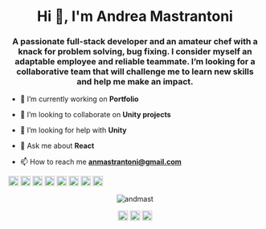 <h1 align="center">Hi 👋, I'm Andrea Mastrantoni</h1>
<h3 align="center">A passionate full-stack developer and an amateur chef with a knack for problem solving, bug fixing. I consider myself an adaptable employee and reliable teammate. I’m looking for a collaborative team that will challenge me to learn new skills and help me make an impact.</h3>

- 🔭 I’m currently working on **Portfolio**

- 👯 I’m looking to collaborate on **Unity projects**

- 🤔 I’m looking for help with **Unity**

- 💬 Ask me about **React**

- 📫 How to reach me **anmastrantoni@gmail.com**

<p align="left"><img src="https://devicons.github.io/devicon/devicon.git/icons/react/react-original-wordmark.svg" alt="react" width="20" height="20"/> <img src="https://devicons.github.io/devicon/devicon.git/icons/css3/css3-original-wordmark.svg" alt="css3" width="20" height="20"/> <img src="https://devicons.github.io/devicon/devicon.git/icons/html5/html5-original-wordmark.svg" alt="html5" width="20" height="20"/> <img src="https://devicons.github.io/devicon/devicon.git/icons/javascript/javascript-original.svg" alt="javascript" width="20" height="20"/> <img src="https://devicons.github.io/devicon/devicon.git/icons/rails/rails-original-wordmark.svg" alt="rails" width="20" height="20"/> <img src="https://devicons.github.io/devicon/devicon.git/icons/ruby/ruby-original-wordmark.svg" alt="ruby" width="20" height="20"/> <img src="https://devicons.github.io/devicon/devicon.git/icons/nodejs/nodejs-original-wordmark.svg" alt="nodejs" width="20" height="20"/> <img src="https://devicons.github.io/devicon/devicon.git/icons/express/express-original-wordmark.svg" alt="express" width="20" height="20"/></p><p align="center"> <img src="https://github-readme-stats.vercel.app/api?username=andmast&show_icons=true" alt="andmast" /> </p>

<p align="center">
<a href="https://dev.to/andmast" target="blank"><img align="center" src="https://cdn.jsdelivr.net/npm/simple-icons@3.0.1/icons/dev-dot-to.svg" alt="andmast" height="20" width="20" /></a>
<a href="https://www.linkedin.com/in/andrea-mastrantoni/" target="blank"><img align="center" src="https://cdn.jsdelivr.net/npm/simple-icons@3.0.1/icons/linkedin.svg" alt="andrea mastrantoni" height="20" width="20" /></a>
<a href="https://medium.com/@anmastrantoni" target="blank"><img align="center" src="https://cdn.jsdelivr.net/npm/simple-icons@3.0.1/icons/medium.svg" alt="@anmastrantoni" height="20" width="20" /></a>
</p>